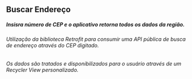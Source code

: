 ## Buscar Endereço
##### Insisra número de CEP e o aplicativo retorna todos os dados da região.
###### Utilização da biblioteca Retrofit para consumir uma API pública de busca de endereço através do CEP digitado. 
###### Os dados são tratados e disponibilizados para o usuário através de um Recycler View personalizado. 
